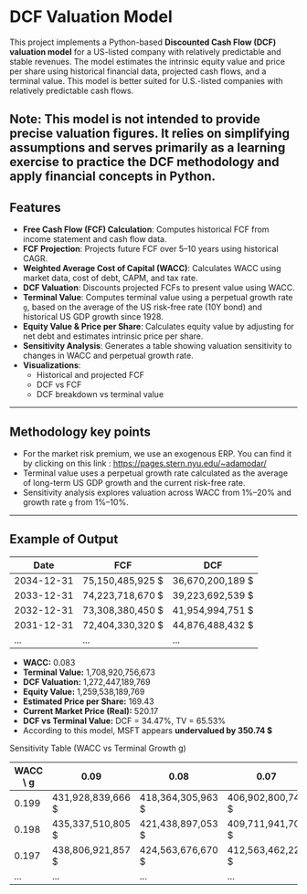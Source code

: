 # DCF Valuation Model

This project implements a Python-based **Discounted Cash Flow (DCF) valuation model** for a US-listed company with relatively predictable and stable revenues. The model estimates the intrinsic equity value and price per share using historical financial data, projected cash flows, and a terminal value. This model is better suited for U.S.-listed companies with relatively predictable cash flows.

**Note:** This model is **not intended to provide precise valuation figures**. It relies on simplifying assumptions and serves primarily as a **learning exercise** to practice the DCF methodology and apply financial concepts in Python.
---

## Features

- **Free Cash Flow (FCF) Calculation**: Computes historical FCF from income statement and cash flow data.  
- **FCF Projection**: Projects future FCF over 5–10 years using historical CAGR.  
- **Weighted Average Cost of Capital (WACC)**: Calculates WACC using market data, cost of debt, CAPM, and tax rate.  
- **DCF Valuation**: Discounts projected FCFs to present value using WACC.  
- **Terminal Value**: Computes terminal value using a perpetual growth rate `g`, based on the average of the US risk-free rate (10Y bond) and historical US GDP growth since 1928.  
- **Equity Value & Price per Share**: Calculates equity value by adjusting for net debt and estimates intrinsic price per share.  
- **Sensitivity Analysis**: Generates a table showing valuation sensitivity to changes in WACC and perpetual growth rate.  
- **Visualizations**:
  - Historical and projected FCF
  - DCF vs FCF 
  - DCF breakdown vs terminal value
---

## Methodology key points
- For the market risk premium, we use an exogenous ERP. You can find it by clicking on this link : https://pages.stern.nyu.edu/~adamodar/
- Terminal value uses a perpetual growth rate calculated as the average of long-term US GDP growth and the current risk-free rate.  
- Sensitivity analysis explores valuation across WACC from 1%–20% and growth rate `g` from 1%–10%.

---

## Example of Output

| Date       | FCF               | DCF               |
|-----------|-----------------|-----------------|
| 2034-12-31 | 75,150,485,925 $ | 36,670,200,189 $ |
| 2033-12-31 | 74,223,718,670 $ | 39,223,692,539 $ |
| 2032-12-31 | 73,308,380,450 $ | 41,954,994,751 $ |
| 2031-12-31 | 72,404,330,320 $ | 44,876,488,432 $ |
| ...       | ...             | ...             |

- **WACC:** 0.083  
- **Terminal Value:** 1,708,920,756,673  
- **DCF Valuation:** 1,272,447,189,769  
- **Equity Value:** 1,259,538,189,769  
- **Estimated Price per Share:** 169.43  
- **Current Market Price (Real):** 520.17  
- **DCF vs Terminal Value:** DCF = 34.47%, TV = 65.53%  
- According to this model, MSFT appears **undervalued by 350.74 $**

Sensitivity Table (WACC vs Terminal Growth g)

| WACC \ g | 0.09               | 0.08               | 0.07               |
|-----------|------------------|------------------|------------------|
| 0.199     | 431,928,839,666 $ | 418,364,305,963 $ | 406,902,800,741 $ |
| 0.198     | 435,337,510,805 $ | 421,438,897,053 $ | 409,711,941,700 $ |
| 0.197     | 438,806,921,857 $ | 424,563,676,670 $ | 412,563,462,221 $ |
| ...       | ...              | ...              | ...              |
